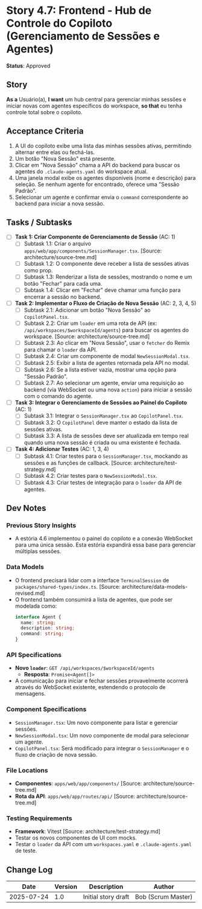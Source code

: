 # Story 4.7: Frontend - Hub de Controle do Copiloto (Gerenciamento de Sessões e Agentes)

**Status**: Approved

## Story
**As a** Usuário(a),
**I want** um hub central para gerenciar minhas sessões e iniciar novas com agentes específicos do workspace,
**so that** eu tenha controle total sobre o copiloto.

## Acceptance Criteria
1. A UI do copiloto exibe uma lista das minhas sessões ativas, permitindo alternar entre elas ou fechá-las.
2. Um botão "Nova Sessão" está presente.
3. Clicar em "Nova Sessão" chama a API do backend para buscar os agentes do `.claude-agents.yaml` do workspace atual.
4. Uma janela modal exibe os agentes disponíveis (nome e descrição) para seleção. Se nenhum agente for encontrado, oferece uma "Sessão Padrão".
5. Selecionar um agente e confirmar envia o `command` correspondente ao backend para iniciar a nova sessão.

## Tasks / Subtasks
- [ ] **Task 1: Criar Componente de Gerenciamento de Sessão** (AC: 1)
  - [ ] Subtask 1.1: Criar o arquivo `apps/web/app/components/SessionManager.tsx`. [Source: architecture/source-tree.md]
  - [ ] Subtask 1.2: O componente deve receber a lista de sessões ativas como prop.
  - [ ] Subtask 1.3: Renderizar a lista de sessões, mostrando o nome e um botão "Fechar" para cada uma.
  - [ ] Subtask 1.4: Clicar em "Fechar" deve chamar uma função para encerrar a sessão no backend.

- [ ] **Task 2: Implementar o Fluxo de Criação de Nova Sessão** (AC: 2, 3, 4, 5)
  - [ ] Subtask 2.1: Adicionar um botão "Nova Sessão" ao `CopilotPanel.tsx`.
  - [ ] Subtask 2.2: Criar um `loader` em uma rota de API (ex: `/api/workspaces/$workspaceId/agents`) para buscar os agentes do workspace. [Source: architecture/source-tree.md]
  - [ ] Subtask 2.3: Ao clicar em "Nova Sessão", usar o `fetcher` do Remix para chamar o `loader` da API.
  - [ ] Subtask 2.4: Criar um componente de modal `NewSessionModal.tsx`.
  - [ ] Subtask 2.5: Exibir a lista de agentes retornada pela API no modal.
  - [ ] Subtask 2.6: Se a lista estiver vazia, mostrar uma opção para "Sessão Padrão".
  - [ ] Subtask 2.7: Ao selecionar um agente, enviar uma requisição ao backend (via WebSocket ou uma nova `action`) para iniciar a sessão com o comando do agente.

- [ ] **Task 3: Integrar o Gerenciamento de Sessões ao Painel do Copiloto** (AC: 1)
  - [ ] Subtask 3.1: Integrar o `SessionManager.tsx` ao `CopilotPanel.tsx`.
  - [ ] Subtask 3.2: O `CopilotPanel` deve manter o estado da lista de sessões ativas.
  - [ ] Subtask 3.3: A lista de sessões deve ser atualizada em tempo real quando uma nova sessão é criada ou uma existente é fechada.

- [ ] **Task 4: Adicionar Testes** (AC: 1, 3, 4)
  - [ ] Subtask 4.1: Criar testes para o `SessionManager.tsx`, mockando as sessões e as funções de callback. [Source: architecture/test-strategy.md]
  - [ ] Subtask 4.2: Criar testes para o `NewSessionModal.tsx`.
  - [ ] Subtask 4.3: Criar testes de integração para o `loader` da API de agentes.

## Dev Notes

### Previous Story Insights
- A estória 4.6 implementou o painel do copiloto e a conexão WebSocket para uma única sessão. Esta estória expandirá essa base para gerenciar múltiplas sessões.

### Data Models
- O frontend precisará lidar com a interface `TerminalSession` de `packages/shared-types/index.ts`. [Source: architecture/data-models-revised.md]
- O frontend também consumirá a lista de agentes, que pode ser modelada como:
  ```typescript
  interface Agent {
    name: string;
    description: string;
    command: string;
  }
  ```

### API Specifications
- **Novo `loader`**: `GET /api/workspaces/$workspaceId/agents`
  - **Resposta**: `Promise<Agent[]>`
- A comunicação para iniciar e fechar sessões provavelmente ocorrerá através do WebSocket existente, estendendo o protocolo de mensagens.

### Component Specifications
- `SessionManager.tsx`: Um novo componente para listar e gerenciar sessões.
- `NewSessionModal.tsx`: Um novo componente de modal para selecionar um agente.
- `CopilotPanel.tsx`: Será modificado para integrar o `SessionManager` e o fluxo de criação de nova sessão.

### File Locations
- **Componentes**: `apps/web/app/components/` [Source: architecture/source-tree.md]
- **Rota da API**: `apps/web/app/routes/api/` [Source: architecture/source-tree.md]

### Testing Requirements
- **Framework**: Vitest [Source: architecture/test-strategy.md]
- Testar os novos componentes de UI com mocks.
- Testar o `loader` da API com um `workspaces.yaml` e `.claude-agents.yaml` de teste.

## Change Log
| Date | Version | Description | Author |
|---|---|---|---|
| 2025-07-24 | 1.0 | Initial story draft | Bob (Scrum Master) |
